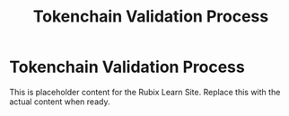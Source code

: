 ﻿---
title: Tokenchain Validation Process
sidebar_label: Tokenchain Validation Process
---

<!-- File: docs/validator-resources/validation-process.md -->
# Tokenchain Validation Process

This is placeholder content for the Rubix Learn Site. Replace this with the actual content when ready.
